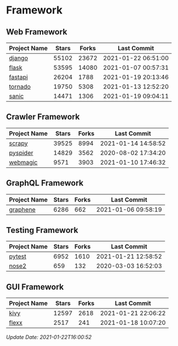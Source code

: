 # Framework

## Web Framework
| Project Name | Stars | Forks | Last Commit |
| ------------ | ----- | ----- | ----------- |
| [django](https://github.com/django/django) | 55102 | 23672 | 2021-01-22 06:51:00 |
| [flask](https://github.com/pallets/flask) | 53595 | 14080 | 2021-01-07 00:57:31 |
| [fastapi](https://github.com/tiangolo/fastapi) | 26204 | 1788 | 2021-01-19 20:13:46 |
| [tornado](https://github.com/tornadoweb/tornado) | 19750 | 5308 | 2021-01-13 12:52:20 |
| [sanic](https://github.com/sanic-org/sanic) | 14471 | 1306 | 2021-01-19 09:04:11 |

## Crawler Framework
| Project Name | Stars | Forks | Last Commit |
| ------------ | ----- | ----- | ----------- |
| [scrapy](https://github.com/scrapy/scrapy) | 39525 | 8994 | 2021-01-14 14:58:52 |
| [pyspider](https://github.com/binux/pyspider) | 14829 | 3562 | 2020-08-02 17:34:20 |
| [webmagic](https://github.com/code4craft/webmagic) | 9571 | 3903 | 2021-01-10 17:46:32 |

## GraphQL Framework
| Project Name | Stars | Forks | Last Commit |
| ------------ | ----- | ----- | ----------- |
| [graphene](https://github.com/graphql-python/graphene) | 6286 | 662 | 2021-01-06 09:58:19 |

## Testing Framework
| Project Name | Stars | Forks | Last Commit |
| ------------ | ----- | ----- | ----------- |
| [pytest](https://github.com/pytest-dev/pytest) | 6952 | 1610 | 2021-01-21 12:58:52 |
| [nose2](https://github.com/nose-devs/nose2) | 659 | 132 | 2020-03-03 16:52:03 |

## GUI Framework
| Project Name | Stars | Forks | Last Commit |
| ------------ | ----- | ----- | ----------- |
| [kivy](https://github.com/kivy/kivy) | 12597 | 2618 | 2021-01-21 22:06:22 |
| [flexx](https://github.com/flexxui/flexx) | 2517 | 241 | 2021-01-18 10:07:20 |

*Update Date: 2021-01-22T16:00:52*
